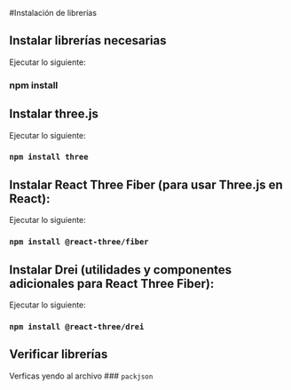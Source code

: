 #Instalación de librerías
## Instalar librerías necesarias
Ejecutar lo siguiente:
### npm install

## Instalar three.js

Ejecutar lo siguiente:

### `npm install three`

## Instalar React Three Fiber (para usar Three.js en React):

Ejecutar lo siguiente:

### `npm install @react-three/fiber`
## Instalar Drei (utilidades y componentes adicionales para React Three Fiber):

Ejecutar lo siguiente:

### `npm install @react-three/drei`
## Verificar librerías
Verficas yendo al archivo ### `packjson`
